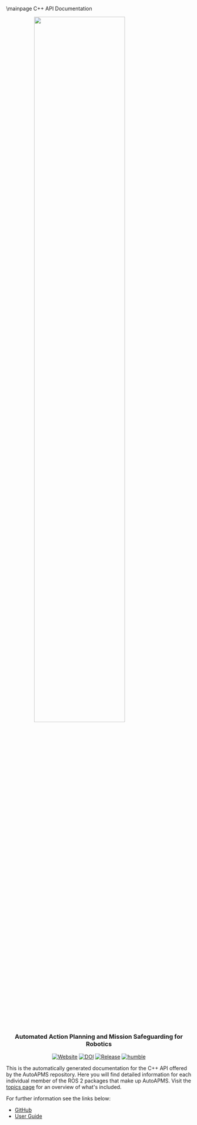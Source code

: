 \mainpage C++ API Documentation

<img src="https://robin-mueller.github.io/auto-apms-guide/logo/logo.png" style="display:block;float:none;margin-left:auto;margin-right:auto;width:70%">

<div align="center">

<h3>Automated Action Planning and Mission Safeguarding for Robotics</h3>

<a href="https://robin-mueller.github.io/auto-apms-guide/">![Website](https://img.shields.io/website?url=https%3A%2F%2Frobin-mueller.github.io%2Fauto-apms-guide&label=Website)</a>
<a href="https://doi.org/10.5220/0012951500003822">![DOI](https://zenodo.org/badge/DOI/10.5220/0012951500003822.svg)</a>
<a href="https://github.com/robin-mueller/auto-apms/releases">![Release](https://img.shields.io/github/v/release/robin-mueller/auto-apms?label=Release)</a>
<a href="https://github.com/robin-mueller/auto-apms/actions/workflows/humble.yaml">![humble](https://github.com/robin-mueller/auto-apms/actions/workflows/humble.yaml/badge.svg)</a>

</div>

This is the automatically generated documentation for the C++ API offered by the AutoAPMS repository. Here you will find detailed information for each individual member of the ROS 2 packages that make up AutoAPMS. Visit the [topics page](./topics.html) for an overview of what's included.

For further information see the links below:

- [GitHub](https://github.com/robin-mueller/auto-apms)
- [User Guide](https://robin-mueller.github.io/auto-apms-guide/introduction/about)
